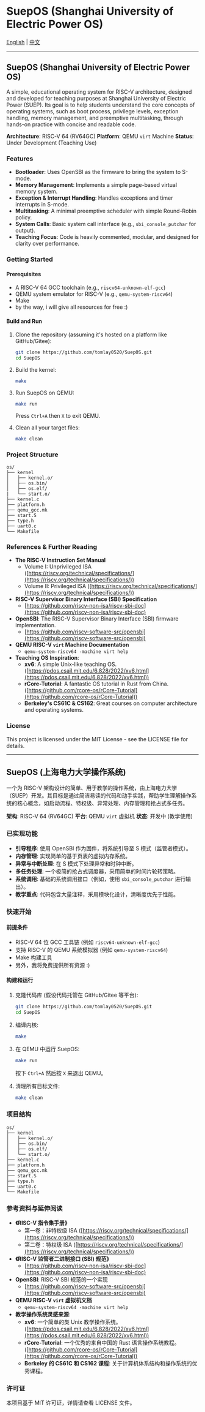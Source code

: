 # SuepOS (Shanghai University of Electric Power OS)

[English](#suepos-shanghai-university-of-electric-power-os-1) | [中文](#suepos-上海电力大学操作系统)

---

## SuepOS (Shanghai University of Electric Power OS)

A simple, educational operating system for RISC-V architecture, designed and developed for teaching purposes at Shanghai University of Electric Power (SUEP). Its goal is to help students understand the core concepts of operating systems, such as boot process, privilege levels, exception handling, memory management, and preemptive multitasking, through hands-on practice with concise and readable code.

**Architecture**: RISC-V 64 (RV64GC)
**Platform**: QEMU `virt` Machine
**Status**: Under Development (Teaching Use)

### Features

*   **Bootloader**: Uses OpenSBI as the firmware to bring the system to S-mode.
*   **Memory Management**: Implements a simple page-based virtual memory system.
*   **Exception & Interrupt Handling**: Handles exceptions and timer interrupts in S-mode.
*   **Multitasking**: A minimal preemptive scheduler with simple Round-Robin policy.
*   **System Calls**: Basic system call interface (e.g., `sbi_console_putchar` for output).
*   **Teaching Focus**: Code is heavily commented, modular, and designed for clarity over performance.

### Getting Started

#### Prerequisites

*   A RISC-V 64 GCC toolchain (e.g., `riscv64-unknown-elf-gcc`)
*   QEMU system emulator for RISC-V (e.g., `qemu-system-riscv64`)
*   Make
*   by the way, i will give all resources for free :)

#### Build and Run

1.  Clone the repository (assuming it's hosted on a platform like GitHub/Gitee):
    ```bash
    git clone https://github.com/tomlay0520/SuepOS.git
    cd SuepOS
    ```

2.  Build the kernel:
    ```bash
    make
    ```

3.  Run SuepOS on QEMU:
    ```bash
    make run
    ```
    Press `Ctrl+A` then `X` to exit QEMU.

4.  Clean all your target files:
    ```bash
    make clean
    ```

### Project Structure

```
os/
├── kernel      
│   ├── kernel.o/          
│   ├── os.bin/       
│   ├── os.elf/ 
|   └── start.o/      
├── kernel.c 
├── platform.h
├── qemu_gcc.mk
├── start.S
├── type.h
├── uart0.c
└── Makefile
```

### References & Further Reading

*   **The RISC-V Instruction Set Manual**
    *   Volume I: Unprivileged ISA ([https://riscv.org/technical/specifications/](https://riscv.org/technical/specifications/))
    *   Volume II: Privileged ISA ([https://riscv.org/technical/specifications/](https://riscv.org/technical/specifications/))
*   **RISC-V Supervisor Binary Interface (SBI) Specification**
    *   [https://github.com/riscv-non-isa/riscv-sbi-doc](https://github.com/riscv-non-isa/riscv-sbi-doc)
*   **OpenSBI**: The RISC-V Supervisor Binary Interface (SBI) firmware implementation.
    *   [https://github.com/riscv-software-src/opensbi](https://github.com/riscv-software-src/opensbi)
*   **QEMU RISC-V `virt` Machine Documentation**
    *   `qemu-system-riscv64 -machine virt help`
*   **Teaching OS Inspiration**:
    *   **xv6**: A simple Unix-like teaching OS. ([https://pdos.csail.mit.edu/6.828/2022/xv6.html](https://pdos.csail.mit.edu/6.828/2022/xv6.html))
    *   **rCore-Tutorial**: A fantastic OS tutorial in Rust from China. ([https://github.com/rcore-os/rCore-Tutorial](https://github.com/rcore-os/rCore-Tutorial))
    *   **Berkeley's CS61C & CS162**: Great courses on computer architecture and operating systems.

### License

This project is licensed under the MIT License - see the LICENSE file for details.

---

## SuepOS (上海电力大学操作系统)

一个为 RISC-V 架构设计的简单、用于教学的操作系统，由上海电力大学（SUEP）开发。其目标是通过简洁易读的代码和动手实践，帮助学生理解操作系统的核心概念，如启动流程、特权级、异常处理、内存管理和抢占式多任务。

**架构**: RISC-V 64 (RV64GC)
**平台**: QEMU `virt` 虚拟机
**状态**: 开发中 (教学使用)

### 已实现功能

*   **引导程序**: 使用 OpenSBI 作为固件，将系统引导至 S 模式（监管者模式）。
*   **内存管理**: 实现简单的基于页表的虚拟内存系统。
*   **异常与中断处理**: 在 S 模式下处理异常和时钟中断。
*   **多任务处理**: 一个极简的抢占式调度器，采用简单的时间片轮转策略。
*   **系统调用**: 基础的系统调用接口（例如，使用 `sbi_console_putchar` 进行输出）。
*   **教学重点**: 代码包含大量注释，采用模块化设计，清晰度优先于性能。

### 快速开始

#### 前提条件

*   RISC-V 64 位 GCC 工具链 (例如 `riscv64-unknown-elf-gcc`)
*   支持 RISC-V 的 QEMU 系统模拟器 (例如 `qemu-system-riscv64`)
*   Make 构建工具
*   另外，我将免费提供所有资源 :)

#### 构建和运行

1.  克隆代码库 (假设代码托管在 GitHub/Gitee 等平台):
    ```bash
    git clone https://github.com/tomlay0520/SuepOS.git
    cd SuepOS
    ```

2.  编译内核:
    ```bash
    make
    ```

3.  在 QEMU 中运行 SuepOS:
    ```bash
    make run
    ```
    按下 `Ctrl+A` 然后按 `X` 来退出 QEMU。

4.  清理所有目标文件:
    ```bash
    make clean
    ```

### 项目结构

```
os/
├── kernel      
│   ├── kernel.o/          
│   ├── os.bin/       
│   ├── os.elf/ 
│   └── start.o/      
├── kernel.c 
├── platform.h
├── qemu_gcc.mk
├── start.S
├── type.h
├── uart0.c
└── Makefile
```

### 参考资料与延伸阅读

*   **《RISC-V 指令集手册》**
    *   第一卷：非特权级 ISA ([https://riscv.org/technical/specifications/](https://riscv.org/technical/specifications/))
    *   第二卷：特权级 ISA ([https://riscv.org/technical/specifications/](https://riscv.org/technical/specifications/))
*   **《RISC-V 监管者二进制接口 (SBI) 规范》**
    *   [https://github.com/riscv-non-isa/riscv-sbi-doc](https://github.com/riscv-non-isa/riscv-sbi-doc)
*   **OpenSBI**: RISC-V SBI 规范的一个实现
    *   [https://github.com/riscv-software-src/opensbi](https://github.com/riscv-software-src/opensbi)
*   **QEMU RISC-V `virt` 虚拟机文档**
    *   `qemu-system-riscv64 -machine virt help`
*   **教学操作系统灵感来源**:
    *   **xv6**: 一个简单的类 Unix 教学操作系统。([https://pdos.csail.mit.edu/6.828/2022/xv6.html](https://pdos.csail.mit.edu/6.828/2022/xv6.html))
    *   **rCore-Tutorial**: 一个优秀的来自中国的 Rust 语言操作系统教程。([https://github.com/rcore-os/rCore-Tutorial](https://github.com/rcore-os/rCore-Tutorial))
    *   **Berkeley 的 CS61C 和 CS162 课程**: 关于计算机体系结构和操作系统的优秀课程。

### 许可证

本项目基于 MIT 许可证，详情请查看 LICENSE 文件。

